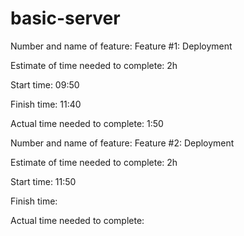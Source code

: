 # basic-server

Number and name of feature: Feature #1: Deployment

Estimate of time needed to complete: 2h

Start time: 09:50

Finish time: 11:40

Actual time needed to complete: 1:50

Number and name of feature: Feature #2: Deployment

Estimate of time needed to complete: 2h

Start time: 11:50

Finish time: 

Actual time needed to complete: 
